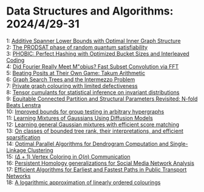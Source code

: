 # Data Structures and Algorithms: 2024/4/29-31  
1: [Additive Spanner Lower Bounds with Optimal Inner Graph Structure](https://doi.org/10.48550/arXiv.2404.18337)  
2: [The PRODSAT phase of random quantum satisfiability](https://doi.org/10.48550/arXiv.2404.18447)  
3: [PHOBIC: Perfect Hashing with Optimized Bucket Sizes and Interleaved  Coding](https://doi.org/10.48550/arXiv.2404.18497)  
4: [Did Fourier Really Meet M\"obius? Fast Subset Convolution via FFT](https://doi.org/10.48550/arXiv.2404.18522)  
5: [Beating Posits at Their Own Game: Takum Arithmetic](https://doi.org/10.48550/arXiv.2404.18603)  
6: [Graph Search Trees and the Intermezzo Problem](https://doi.org/10.48550/arXiv.2404.18645)  
7: [Private graph colouring with limited defectiveness](https://doi.org/10.48550/arXiv.2404.18692)  
8: [Tensor cumulants for statistical inference on invariant distributions](https://doi.org/10.48550/arXiv.2404.18735)  
9: [Equitable Connected Partition and Structural Parameters Revisited:  N-fold Beats Lenstra](https://doi.org/10.48550/arXiv.2404.18968)  
10: [Improved bounds for group testing in arbitrary hypergraphs](https://doi.org/10.48550/arXiv.2404.18783)  
11: [Learning Mixtures of Gaussians Using Diffusion Models](https://doi.org/10.48550/arXiv.2404.18869)  
12: [Learning general Gaussian mixtures with efficient score matching](https://doi.org/10.48550/arXiv.2404.18893)  
13: [On classes of bounded tree rank, their interpretations, and efficient  sparsification](https://doi.org/10.48550/arXiv.2404.18904)  
14: [Optimal Parallel Algorithms for Dendrogram Computation and  Single-Linkage Clustering](https://doi.org/10.48550/arXiv.2404.19019)  
15: [$(\Delta + 1)$ Vertex Coloring in $O(n)$ Communication](https://doi.org/10.48550/arXiv.2404.19081)  
16: [Persistent Homology generalizations for Social Media Network Analysis](https://doi.org/10.48550/arXiv.2404.19257)  
17: [Efficient Algorithms for Earliest and Fastest Paths in Public Transport  Networks](https://doi.org/10.48550/arXiv.2404.19422)  
18: [A logarithmic approximation of linearly ordered colourings](https://doi.org/10.48550/arXiv.2404.19556)  
